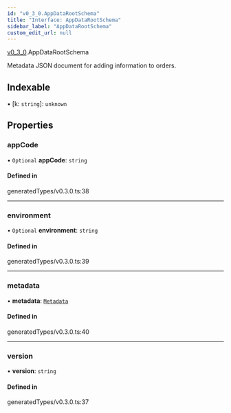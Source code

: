 ```yaml
---
id: "v0_3_0.AppDataRootSchema"
title: "Interface: AppDataRootSchema"
sidebar_label: "AppDataRootSchema"
custom_edit_url: null
---
```


[v0\_3\_0](../namespaces/v0_3_0.md).AppDataRootSchema

Metadata JSON document for adding information to orders.

## Indexable

▪ [k: `string`]: `unknown`

## Properties

### appCode

• `Optional` **appCode**: `string`

#### Defined in

generatedTypes/v0.3.0.ts:38

___

### environment

• `Optional` **environment**: `string`

#### Defined in

generatedTypes/v0.3.0.ts:39

___

### metadata

• **metadata**: [`Metadata`](v0_3_0.Metadata.md)

#### Defined in

generatedTypes/v0.3.0.ts:40

___

### version

• **version**: `string`

#### Defined in

generatedTypes/v0.3.0.ts:37

